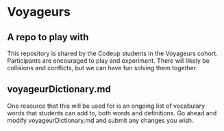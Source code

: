 # Voyageurs
## A repo to play with

This repository is shared by the Codeup students in the Voyageurs cohort. Participants are encouraged to play and experiment. There will likely be collisions and conflicts, but we can have fun solving them together.


## voyageurDictionary.md
One resource that this will be used for is an ongoing list of vocabulary words that students can add to, both words and definitions. Go ahead and modify voyageurDictionary.md and submit any changes you wish.

